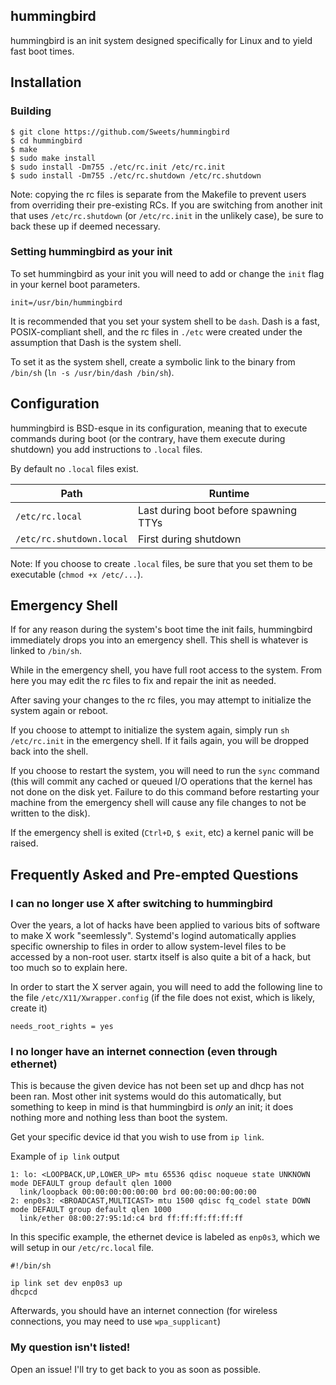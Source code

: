 ## hummingbird
hummingbird is an init system designed specifically for Linux and to yield fast boot times.

## Installation

### Building

```
$ git clone https://github.com/Sweets/hummingbird
$ cd hummingbird
$ make
$ sudo make install
$ sudo install -Dm755 ./etc/rc.init /etc/rc.init
$ sudo install -Dm755 ./etc/rc.shutdown /etc/rc.shutdown
```

Note: copying the rc files is separate from the Makefile to prevent users from overriding their pre-existing RCs. If you are switching from another init that uses `/etc/rc.shutdown` (or `/etc/rc.init` in the unlikely case), be sure to back these up if deemed necessary.

### Setting hummingbird as your init

To set hummingbird as your init you will need to add or change the `init` flag in your kernel boot parameters.

`init=/usr/bin/hummingbird`

It is recommended that you set your system shell to be `dash`. Dash is a fast, POSIX-compliant shell, and the rc files in `./etc` were created under the assumption that Dash is the system shell.

To set it as the system shell, create a symbolic link to the binary from `/bin/sh` (`ln -s /usr/bin/dash /bin/sh`).

## Configuration

hummingbird is BSD-esque in its configuration, meaning that to execute commands during boot (or the contrary, have them execute during shutdown) you add instructions to `.local` files.

By default no `.local` files exist.

|Path|Runtime|
|-|-|
|`/etc/rc.local`|Last during boot before spawning TTYs|
|`/etc/rc.shutdown.local`|First during shutdown|

Note: If you choose to create `.local` files, be sure that you set them to be executable (`chmod +x /etc/...`).

## Emergency Shell

If for any reason during the system's boot time the init fails, hummingbird immediately drops you into an emergency shell. This shell is whatever is linked to `/bin/sh`.

While in the emergency shell, you have full root access to the system. From here you may edit the rc files to fix and repair the init as needed.

After saving your changes to the rc files, you may attempt to initialize the system again or reboot.

If you choose to attempt to initialize the system again, simply run `sh /etc/rc.init` in the emergency shell. If it fails again, you will be dropped back into the shell.

If you choose to restart the system, you will need to run the `sync` command (this will commit any cached or queued I/O operations that the kernel has not done on the disk yet. Failure to do this command before restarting your machine from the emergency shell will cause any file changes to not be written to the disk).

If the emergency shell is exited (`Ctrl+D`, `$ exit`, etc) a kernel panic will be raised.

## Frequently Asked and Pre-empted Questions

### I can no longer use X after switching to hummingbird

Over the years, a lot of hacks have been applied to various bits of software to make X work "seemlessly". Systemd's logind automatically applies specific ownership to files in order to allow system-level files to be accessed by a non-root user. startx itself is also quite a bit of a hack, but too much so to explain here.

In order to start the X server again, you will need to add the following line to the file `/etc/X11/Xwrapper.config` (if the file does not exist, which is likely, create it)

```
needs_root_rights = yes
```

### I no longer have an internet connection (even through ethernet)

This is because the given device has not been set up and dhcp has not been ran. Most other init systems would do this automatically, but something to keep in mind is that hummingbird is _only_ an init; it does nothing more and nothing less than boot the system.

Get your specific device id that you wish to use from `ip link`.

Example of `ip link` output

```
1: lo: <LOOPBACK,UP,LOWER_UP> mtu 65536 qdisc noqueue state UNKNOWN mode DEFAULT group default qlen 1000
  link/loopback 00:00:00:00:00:00 brd 00:00:00:00:00:00
2: enp0s3: <BROADCAST,MULTICAST> mtu 1500 qdisc fq_codel state DOWN mode DEFAULT group default qlen 1000
  link/ether 08:00:27:95:1d:c4 brd ff:ff:ff:ff:ff:ff
```

In this specific example, the ethernet device is labeled as `enp0s3`, which we will setup in our `/etc/rc.local` file.

```
#!/bin/sh

ip link set dev enp0s3 up
dhcpcd
```

Afterwards, you should have an internet connection (for wireless connections, you may need to use `wpa_supplicant`)

### My question isn't listed!

Open an issue! I'll try to get back to you as soon as possible.
